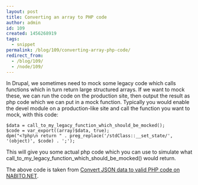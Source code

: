 ```yaml
---
layout: post
title: Converting an array to PHP code
author: admin
id: 109
created: 1456268919
tags:
  - snippet
permalink: /blog/109/converting-array-php-code/
redirect_from:
  - /blog/109/
  - /node/109/
---
```

In Drupal, we sometimes need to mock some legacy code which calls functions which in turn return large structured arrays. If we want to mock these, we can run the code on the production site, then output the result as php code which we can put in a mock function. Typically you would enable the devel module on a production-like site and call the function you want to mock, with this code:

    $data = call_to_my_legacy_function_which_should_be_mocked();
    $code = var_export((array)$data, true);
    dpm("<?php\n return " . preg_replace('/stdClass::__set_state/', '(object)', $code) . ';');

This will give you some actual php code which you can use to simulate what call_to_my_legacy_function_which_should_be_mocked() would return.

The above code is taken from [Convert JSON data to valid PHP code on NABITO.NET](http://www.nabito.net/convert-json-data-to-valid-php-code/).
